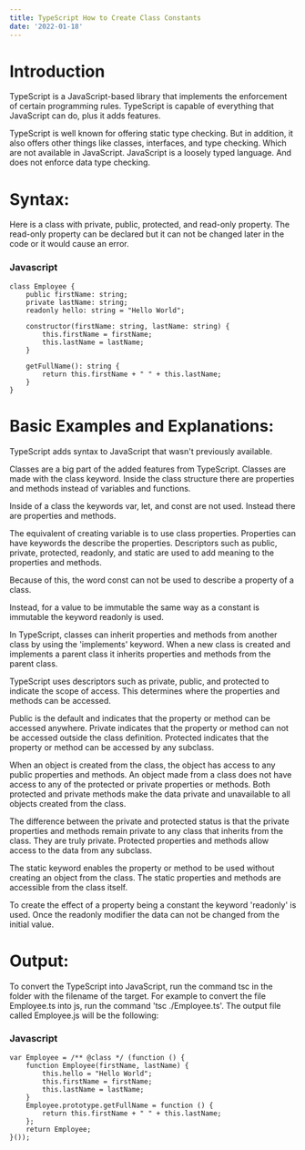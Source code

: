```yaml
---
title: TypeScript How to Create Class Constants
date: '2022-01-18'
---
```

# Introduction
TypeScript is a JavaScript-based library that implements the enforcement of certain programming rules. TypeScript is capable of everything that JavaScript can do, plus it adds features.

TypeScript is well known for offering static type checking. But in addition, it also offers other things like classes, interfaces, and type checking. Which are not available in JavaScript. JavaScript is a loosely typed language. And does not enforce data type checking.

# Syntax: 
Here is a class with private, public, protected, and read-only property. The read-only property can be declared but it can not be changed later in the code or it would cause an error.

### Javascript

    class Employee {
        public firstName: string;
        private lastName: string;
        readonly hello: string = "Hello World";
        
        constructor(firstName: string, lastName: string) {
            this.firstName = firstName;
            this.lastName = lastName;
        }
        
        getFullName(): string {
            return this.firstName + " " + this.lastName;
        }
    }

# Basic Examples and Explanations: 
TypeScript adds syntax to JavaScript that wasn't previously available. 

Classes are a big part of the added features from TypeScript. Classes are made with the class keyword. Inside the class structure there are properties and methods instead of variables and functions. 

Inside of a class the keywords var, let, and const are not used. Instead there are properties and methods. 

The equivalent of creating variable is to use class properties. Properties can have keywords the describe the properties. Descriptors such as public, private, protected, readonly, and static are used to add meaning to the properties and methods.

Because of this, the word const can not be used to describe a property of a class.

Instead, for a value to be immutable the same way as a constant is immutable the keyword readonly is used.

In TypeScript, classes can inherit properties and methods from another class by using the 'implements' keyword. When a new class is created and implements a parent class it inherits properties and methods from the parent class.

TypeScript uses descriptors such as private, public, and protected to indicate the scope of access. This determines where the properties and methods can be accessed. 

Public is the default and indicates that the property or method can be accessed anywhere. Private indicates that the property or method can not be accessed outside the class definition. Protected indicates that the property or method can be accessed by any subclass.

When an object is created from the class, the object has access to any public properties and methods. An object made from a class does not have access to any of the protected or private properties or methods. Both protected and private methods make the data private and unavailable to all objects created from the class.

The difference between the private and protected status is that the private properties and methods remain private to any class that inherits from the class. They are truly private. Protected properties and methods allow access to the data from any subclass.

The static keyword enables the property or method to be used without creating an object from the class. The static properties and methods are accessible from the class itself. 

To create the effect of a property being a constant the keyword 'readonly' is used. Once the readonly modifier the data can not be changed from the initial value.

# Output:

To convert the TypeScript into JavaScript, run the command tsc in the folder with the filename of the target. For example to convert the file Employee.ts into js, run the command 'tsc ./Employee.ts'. The output file called Employee.js will be the following:

### Javascript

    var Employee = /** @class */ (function () {
        function Employee(firstName, lastName) {
            this.hello = "Hello World";
            this.firstName = firstName;
            this.lastName = lastName;
        }
        Employee.prototype.getFullName = function () {
            return this.firstName + " " + this.lastName;
        };
        return Employee;
    }());